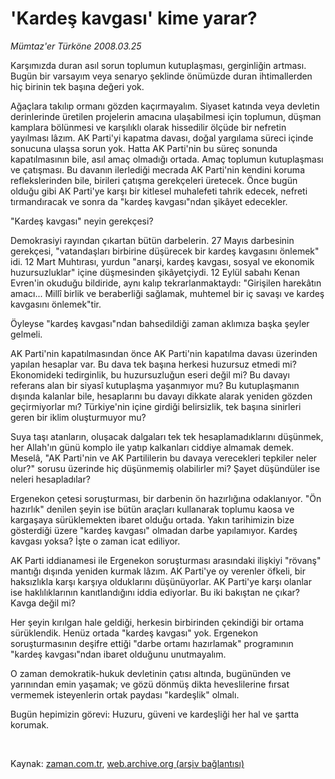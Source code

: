 # 'Kardeş kavgası'  kime yarar?

*Mümtaz'er Türköne 2008.03.25*

<tr><td class="metin" colspan="2" style="padding-top: 20px; padding-left: 5px; padding-right: 10px;">Karşımızda duran asıl sorun toplumun kutuplaşması, gerginliğin artması. Bugün bir varsayım veya senaryo şeklinde önümüzde duran ihtimallerden hiç birinin tek başına değeri yok.</td></tr><tr><td class="metin" colspan="2" style="padding-top: 20px; padding-left: 5px; padding-right: 10px;"><p>Ağaçlara takılıp ormanı gözden kaçırmayalım. Siyaset katında veya devletin derinlerinde üretilen projelerin amacına ulaşabilmesi için toplumun, düşman kamplara bölünmesi ve karşılıklı olarak hissedilir ölçüde bir nefretin yayılması lâzım. AK Parti'yi kapatma davası, doğal yargılama süreci içinde sonucuna ulaşsa sorun yok. Hatta AK Parti'nin bu süreç sonunda kapatılmasının bile, asıl amaç olmadığı ortada. Amaç toplumun kutuplaşması ve çatışması. Bu davanın ilerlediği mecrada AK Parti'nin kendini koruma reflekslerinden bile, birileri çatışma gerekçeleri üretecek. Önce bugün olduğu gibi AK Parti'ye karşı bir kitlesel muhalefeti tahrik edecek, nefreti tırmandıracak ve sonra da "kardeş kavgası"ndan şikâyet edecekler.
<p>"Kardeş kavgası" neyin gerekçesi?
<p>Demokrasiyi rayından çıkartan bütün darbelerin. 27 Mayıs darbesinin gerekçesi, "vatandaşları birbirine düşürecek bir kardeş kavgasını önlemek" idi. 12 Mart Muhtırası, yurdun "anarşi, kardeş kavgası, sosyal ve ekonomik huzursuzluklar" içine düşmesinden şikâyetçiydi. 12 Eylül sabahı Kenan Evren'in okuduğu bildiride, aynı kalıp tekrarlanmaktaydı: "Girişilen harekâtın amacı... Millî birlik ve beraberliği sağlamak, muhtemel bir iç savaşı ve kardeş kavgasını önlemek"tir.
<p>Öyleyse "kardeş kavgası"ndan bahsedildiği zaman aklımıza başka şeyler gelmeli.
<p>AK Parti'nin kapatılmasından önce AK Parti'nin kapatılma davası üzerinden yapılan hesaplar var. Bu dava tek başına herkesi huzursuz etmedi mi? Ekonomideki tedirginlik, bu huzursuzluğun eseri değil mi? Bu davayı referans alan bir siyasî kutuplaşma yaşanmıyor mu? Bu kutuplaşmanın dışında kalanlar bile, hesaplarını bu davayı dikkate alarak yeniden gözden geçirmiyorlar mı? Türkiye'nin içine girdiği belirsizlik, tek başına sinirleri geren bir iklim oluşturmuyor mu?
<p>Suya taşı atanların, oluşacak dalgaları tek tek hesaplamadıklarını düşünmek, her Allah'ın günü komplo ile yatıp kalkanları ciddiye almamak demek. Meselâ, "AK Parti'nin ve AK Partililerin bu davaya verecekleri tepkiler neler olur?" sorusu üzerinde hiç düşünmemiş olabilirler mi? Şayet düşündüler ise neleri hesapladılar?
<p>Ergenekon çetesi soruşturması, bir darbenin ön hazırlığına odaklanıyor. "Ön hazırlık" denilen şeyin ise bütün araçları kullanarak toplumu kaosa ve kargaşaya sürüklemekten ibaret olduğu ortada. Yakın tarihimizin bize gösterdiği üzere "kardeş kavgası" olmadan darbe yapılamıyor. Kardeş kavgası yoksa? İşte o zaman icat ediliyor.
<p>AK Parti iddianamesi ile Ergenekon soruşturması arasındaki ilişkiyi "rövanş" mantığı dışında yeniden kurmak lâzım. AK Parti'ye oy verenler öfkeli, bir haksızlıkla karşı karşıya olduklarını düşünüyorlar. AK Parti'ye karşı olanlar ise haklılıklarının kanıtlandığını iddia ediyorlar. Bu iki bakıştan ne çıkar? Kavga değil mi?
<p>Her şeyin kırılgan hale geldiği, herkesin birbirinden çekindiği bir ortama sürüklendik. Henüz ortada "kardeş kavgası" yok. Ergenekon soruşturmasının deşifre ettiği "darbe ortamı hazırlamak" programının "kardeş kavgası"ndan ibaret olduğunu unutmayalım.
<p>O zaman demokratik-hukuk devletinin çatısı altında, bugününden ve yarınından emin yaşamak; ve gözü dönmüş dikta heveslilerine fırsat vermemek isteyenlerin ortak paydası "kardeşlik" olmalı. 
<p>Bugün hepimizin görevi: Huzuru, güveni ve kardeşliği her hal ve şartta korumak.
<p><br/></p></p></p></p></p></p></p></p></p></p></p></p></td></tr>

Kaynak: [zaman.com.tr](http://zaman.com.tr/yazar.do?yazino=668742), [web.archive.org (arşiv bağlantısı)](http://web.archive.org/web/20080622153214/http://www.zaman.com.tr:80/yazar.do?yazino=668742)
